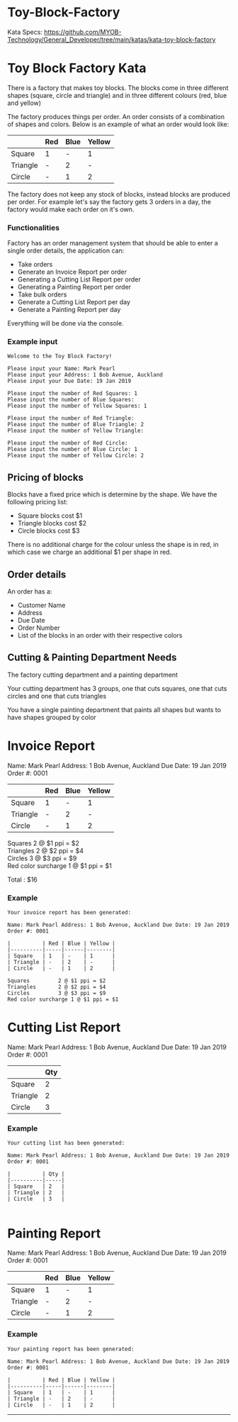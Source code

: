 # Toy-Block-Factory

Kata Specs: https://github.com/MYOB-Technology/General_Developer/tree/main/katas/kata-toy-block-factory

#  Toy Block Factory Kata

There is a factory that makes toy blocks. The blocks come in three different shapes (square, circle and triangle) and in three different colours (red, blue and yellow)

The factory produces things per order. An order consists of a combination of shapes and colors. Below is an example of what an order would look like:  

|          | Red | Blue | Yellow |  
|----------|-----|------|--------|  
| Square   | 1   | -    | 1      |  
| Triangle | -   | 2    | -      |  
| Circle   | -   | 1    | 2      |  

The factory does not keep any stock of blocks, instead blocks are produced per order. For example let's say the factory gets 3 orders in a day, the factory would make each order on it's own.


### Functionalities

Factory has an order management system that should be able to enter a single order details, the application can:

- Take orders
- Generate an Invoice Report per order
- Generating a Cutting List Report per order
- Generating a Painting Report per order
- Take bulk orders
- Generate a Cutting List Report per day
- Generate a Painting Report per day

Everything will be done via the console.

### Example input
~~~
Welcome to the Toy Block Factory!

Please input your Name: Mark Pearl  
Please input your Address: 1 Bob Avenue, Auckland
Please input your Due Date: 19 Jan 2019

Please input the number of Red Squares: 1
Please input the number of Blue Squares: 
Please input the number of Yellow Squares: 1

Please input the number of Red Triangle:
Please input the number of Blue Triangle: 2
Please input the number of Yellow Triangle:

Please input the number of Red Circle:
Please input the number of Blue Circle: 1
Please input the number of Yellow Circle: 2

~~~

## Pricing of blocks

Blocks have a fixed price which is determine by the shape. We have the following pricing list:

- Square blocks cost $1 
- Triangle blocks cost $2 
- Circle blocks cost $3

There is no additional charge for the colour unless the shape is in red, in which case we charge an additional $1 per shape in red.

## Order details

An order has a:
- Customer Name
- Address
- Due Date
- Order Number
- List of the blocks in an order with their respective colors

## Cutting & Painting Department Needs

The factory cutting department and a painting department

Your cutting department has 3 groups, one that cuts squares, one that cuts circles and one that cuts triangles

You have a single painting department that paints all shapes but wants to have shapes grouped by color

# Invoice Report

Name: Mark Pearl
Address: 1 Bob Avenue, Auckland
Due Date: 19 Jan 2019
Order #: 0001

|          | Red | Blue | Yellow |
|----------|-----|------|--------|
| Square   | 1   | -    | 1      |
| Triangle | -   | 2    | -      |
| Circle   | -   | 1    | 2      |

Squares 		2 @ $1 ppi = $2  
Triangles		2 @ $2 ppi = $4  
Circles			3 @ $3 ppi = $9  
Red color surcharge	1 @ $1 ppi = $1  

Total : $16

### Example
~~~
Your invoice report has been generated:

Name: Mark Pearl Address: 1 Bob Avenue, Auckland Due Date: 19 Jan 2019 Order #: 0001

|          | Red | Blue | Yellow |
|----------|-----|------|--------|
| Square   | 1   | -    | 1      |
| Triangle | -   | 2    | -      |
| Circle   | -   | 1    | 2      |

Squares 		2 @ $1 ppi = $2  
Triangles		2 @ $2 ppi = $4  
Circles			3 @ $3 ppi = $9  
Red color surcharge	1 @ $1 ppi = $1  
~~~

# Cutting List Report

Name: Mark Pearl
Address: 1 Bob Avenue, Auckland
Due Date: 19 Jan 2019
Order #: 0001

|          | Qty |
|----------|-----|
| Square   | 2   |
| Triangle | 2   |
| Circle   | 3   |

### Example 

~~~
Your cutting list has been generated:

Name: Mark Pearl Address: 1 Bob Avenue, Auckland Due Date: 19 Jan 2019 Order #: 0001

|          | Qty |
|----------|-----|
| Square   | 2   |
| Triangle | 2   |
| Circle   | 3   |


~~~

# Painting Report

Name: Mark Pearl
Address: 1 Bob Avenue, Auckland
Due Date: 19 Jan 2019
Order #: 0001

|          | Red | Blue | Yellow |
|----------|-----|------|--------|
| Square   | 1   | -    | 1      |
| Triangle | -   | 2    | -      |
| Circle   | -   | 1    | 2      |

### Example
~~~
Your painting report has been generated:

Name: Mark Pearl Address: 1 Bob Avenue, Auckland Due Date: 19 Jan 2019 Order #: 0001

|          | Red | Blue | Yellow |
|----------|-----|------|--------|
| Square   | 1   | -    | 1      |
| Triangle | -   | 2    | -      |
| Circle   | -   | 1    | 2      |
~~~

------------------------------------------------------------------------------------------------------------

